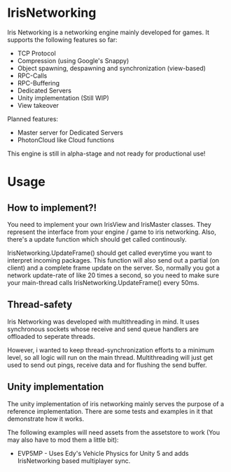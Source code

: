IrisNetworking
======================

Iris Networking is a networking engine mainly developed for games.
It supports the following features so far:

- TCP Protocol
- Compression (using Google's Snappy)
- Object spawning, despawning and synchronization (view-based)
- RPC-Calls
- RPC-Buffering
- Dedicated Servers
- Unity implementation (Still WIP)
- View takeover

Planned features:

- Master server for Dedicated Servers
- PhotonCloud like Cloud functions

This engine is still in alpha-stage and not ready for productional use!

Usage
======================

How to implement?!
----------------------

You need to implement your own IrisView and IrisMaster classes.
They represent the interface from your engine / game to iris networking.
Also, there's a update function which should get called continously.

IrisNetworking.UpdateFrame() should get called everytime you want to interpret incoming packages.
This function will also send out a partial (on client) and a complete frame update on the server.
So, normally you got a network update-rate of like 20 times a second, so you need to make sure your main-thread calls IrisNetworking.UpdateFrame() every 50ms.

Thread-safety
----------------------

Iris Networking was developed with multithreading in mind.
It uses synchronous sockets whose receive and send queue handlers are offloaded to seperate threads.

However, i wanted to keep thread-synchronization efforts to a minimum level, so all logic will run on the main thread.
Multithreading will just get used to send out pings, receive data and for flushing the send buffer.

Unity implementation
----------------------

The unity implementation of iris networking mainly serves the purpose of a reference implementation.
There are some tests and examples in it that demonstrate how it works.

The following examples will need assets from the assetstore to work (You may also have to mod them a little bit):
- EVP5MP - Uses Edy's Vehicle Physics for Unity 5 and adds IrisNetworking based multiplayer sync.
